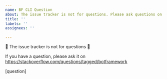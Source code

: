 ```yaml
---
name: BF CLI Question
about: The issue tracker is not for questions. Please ask questions on https://stackoverflow.com/questions/tagged/botframework
title: ''
labels: ''
assignees: ''

---
```


🚨 The issue tracker is not for questions 🚨

If you have a question, please ask it on https://stackoverflow.com/questions/tagged/botframework

[question]

